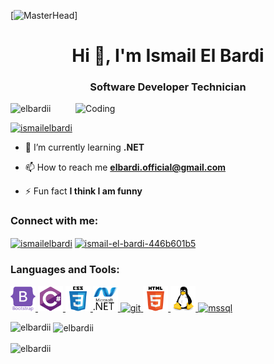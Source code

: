 [![MasterHead](https://media-exp1.licdn.com/dms/image/C4D16AQF6L2zpfJ2SuQ/profile-displaybackgroundimage-shrink_350_1400/0/1610303968994?e=1651708800&v=beta&t=j3PzCfszk1kN2cSc3FeMr6tJn_V66dBOQCjRU-XWDOw)]
<h1 align="center">Hi 👋, I'm Ismail El Bardi</h1>
<h3 align="center">Software Developer Technician</h3>
<img align="right" alt="Coding" width="400" src="https://cdn.dribbble.com/users/1162077/screenshots/3848914/programmer.gif">


<p align="left"> <img src="https://komarev.com/ghpvc/?username=elbardii&label=Profile%20views&color=0e75b6&style=flat" alt="elbardii" /> </p>

<p align="left"> <a href="https://twitter.com/ismailelbardi" target="blank"><img src="https://img.shields.io/twitter/follow/ismailelbardi?logo=twitter&style=for-the-badge" alt="ismailelbardi" /></a> </p>

- 🌱 I’m currently learning **.NET**

- 📫 How to reach me **elbardi.official@gmail.com**

- ⚡ Fun fact **I think I am funny**

<h3 align="left">Connect with me:</h3>
<p align="left">
<a href="https://twitter.com/ismailelbardi" target="blank"><img align="center" src="https://raw.githubusercontent.com/rahuldkjain/github-profile-readme-generator/master/src/images/icons/Social/twitter.svg" alt="ismailelbardi" height="30" width="40" /></a>
<a href="https://linkedin.com/in/ismail-el-bardi-446b601b5" target="blank"><img align="center" src="https://raw.githubusercontent.com/rahuldkjain/github-profile-readme-generator/master/src/images/icons/Social/linked-in-alt.svg" alt="ismail-el-bardi-446b601b5" height="30" width="40" /></a>
</p>

<h3 align="left">Languages and Tools:</h3>
<p align="left"> <a href="https://getbootstrap.com" target="_blank" rel="noreferrer"> <img src="https://raw.githubusercontent.com/devicons/devicon/master/icons/bootstrap/bootstrap-plain-wordmark.svg" alt="bootstrap" width="40" height="40"/> </a> <a href="https://www.w3schools.com/cs/" target="_blank" rel="noreferrer"> <img src="https://raw.githubusercontent.com/devicons/devicon/master/icons/csharp/csharp-original.svg" alt="csharp" width="40" height="40"/> </a> <a href="https://www.w3schools.com/css/" target="_blank" rel="noreferrer"> <img src="https://raw.githubusercontent.com/devicons/devicon/master/icons/css3/css3-original-wordmark.svg" alt="css3" width="40" height="40"/> </a> <a href="https://dotnet.microsoft.com/" target="_blank" rel="noreferrer"> <img src="https://raw.githubusercontent.com/devicons/devicon/master/icons/dot-net/dot-net-original-wordmark.svg" alt="dotnet" width="40" height="40"/> </a> <a href="https://git-scm.com/" target="_blank" rel="noreferrer"> <img src="https://www.vectorlogo.zone/logos/git-scm/git-scm-icon.svg" alt="git" width="40" height="40"/> </a> <a href="https://www.w3.org/html/" target="_blank" rel="noreferrer"> <img src="https://raw.githubusercontent.com/devicons/devicon/master/icons/html5/html5-original-wordmark.svg" alt="html5" width="40" height="40"/> </a> <a href="https://www.linux.org/" target="_blank" rel="noreferrer"> <img src="https://raw.githubusercontent.com/devicons/devicon/master/icons/linux/linux-original.svg" alt="linux" width="40" height="40"/> </a> <a href="https://www.microsoft.com/en-us/sql-server" target="_blank" rel="noreferrer"> <img src="https://www.svgrepo.com/show/303229/microsoft-sql-server-logo.svg" alt="mssql" width="40" height="40"/> </a> </p>

<p><img align="left" src="https://github-readme-stats.vercel.app/api/top-langs?username=elbardii&show_icons=true&locale=en&layout=compact" alt="elbardii" /></p>

<p>&nbsp;<img align="center" src="https://github-readme-stats.vercel.app/api?username=elbardii&show_icons=true&locale=en" alt="elbardii" /></p>

<p><img align="center" src="https://github-readme-streak-stats.herokuapp.com/?user=elbardii&" alt="elbardii" /></p>
